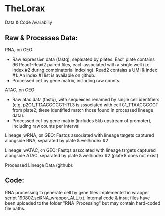 # TheLorax

Data & Code Availabiliy

## Raw & Processes Data:

RNA, on GEO:
- Raw expression data (fastq), separated by plates. Each plate contains 96 Read1-Read2 paired files, each associated with a single well (i.e. index #2 during combinatorial indexing). Read2 contains a UMI & index #1. An index #1 list is available on github.
- Processed cell by gene matrix, including raw counts

ATAC, on GEO:
- Raw atac data (fastq), with sequences renamed by single cell identifiers (e.g. p2G1_TTAACGCCGT-R1.3 is associated with cell G1_TTAACGCCGT from plate2; these identified match those found in processed lineage data).
- Processed cell by gene matrix (includes 5kb upstream of promoter), including raw counts per interval

Lineage_wRNA, on GEO:
Fastqs associated with lineage targets captured alongside RNA, separated by plate & well/index #2

Lineage_wATAC, on GEO:
Fastqs associated with lineage targets captured alongside ATAC, separated by plate & well/index #2 (plate 8 does not exist)

Processed Lineage Data (github):



## Code:

RNA processing to generate cell by gene files implemented in wrapper script 190807_sciRNA_wrapper_ALL.txt. Internal code & input files have been uploaded to the folder "RNA_Processing" but may contain hard-coded file paths.
